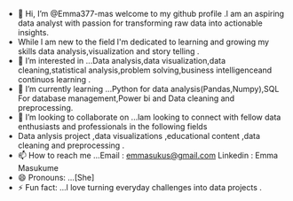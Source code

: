 - 👋 Hi, I’m @Emma377-mas welcome to my github profile .l am an aspiring data analyst with passion for transforming raw data into actionable insights.
-  While l am new to the field l'm dedicated to learning and growing my skills data analysis,visualization and story telling .
- 👀 I’m interested in ...Data analysis,data visualization,data cleaning,statistical analysis,problem solving,business intelligenceand continuos learning .
- 🌱 I’m currently learning ...Python for data analysis(Pandas,Numpy),SQL For database management,Power bi and Data cleaning and preprocessing.
- 💞️ I’m looking to collaborate on ...lam looking to connect with fellow data enthusiasts and professionals in the following fields
- Data anlysis project ,data visualizations ,educational content ,data cleaning and preprocessing .
- 📫 How to reach me ...Email  : emmasukus@gmail.com
                         Linkedin : Emma Masukume
- 😄 Pronouns: ...[She]
- ⚡ Fun fact: ...l love turning everyday challenges into data projects . 

<!---
Emma377-mas/Emma377-mas is a ✨ special ✨ repository because its `README.md` (this file) appears on your GitHub profile.
You can click the Preview link to take a look at your changes.
--->
